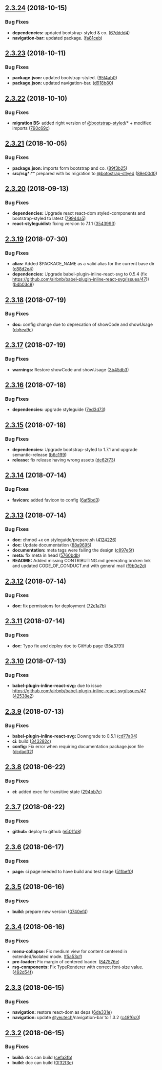 ## [2.3.24](https://github.com/yeutech-lab/rollup-umd-documentation/compare/v2.3.23...v2.3.24) (2018-10-15)


### Bug Fixes

* **dependencies:** updated bootstrap-styled & co. ([67dddd4](https://github.com/yeutech-lab/rollup-umd-documentation/commit/67dddd4))
* **navigation-bar:** updated package. ([fa81ceb](https://github.com/yeutech-lab/rollup-umd-documentation/commit/fa81ceb))

## [2.3.23](https://github.com/yeutech-lab/rollup-umd-documentation/compare/v2.3.22...v2.3.23) (2018-10-11)


### Bug Fixes

* **package.json:** updated bootstrap-styled. ([95f4ab0](https://github.com/yeutech-lab/rollup-umd-documentation/commit/95f4ab0))
* **package.json:** updated navigation-bar. ([d918b80](https://github.com/yeutech-lab/rollup-umd-documentation/commit/d918b80))

## [2.3.22](https://github.com/yeutech-lab/rollup-umd-documentation/compare/v2.3.21...v2.3.22) (2018-10-10)


### Bug Fixes

* **migration BS:** added right version of [@bootstrap-styled](https://github.com/bootstrap-styled)/* + modified imports ([790c69c](https://github.com/yeutech-lab/rollup-umd-documentation/commit/790c69c))

## [2.3.21](https://github.com/yeutech-lab/rollup-umd-documentation/compare/v2.3.20...v2.3.21) (2018-10-05)


### Bug Fixes

* **package.json:** imports form bootstrap and co. ([89f3b25](https://github.com/yeutech-lab/rollup-umd-documentation/commit/89f3b25))
* **src/rsg***:** prepared with bs migration to [@botostrap-stlyed](https://github.com/botostrap-stlyed) ([89e00d0](https://github.com/yeutech-lab/rollup-umd-documentation/commit/89e00d0))

## [2.3.20](https://github.com/yeutech-lab/rollup-umd-documentation/compare/v2.3.19...v2.3.20) (2018-09-13)


### Bug Fixes

* **dependencies:** Upgrade react react-dom styled-components and bootstrap-styled to latest ([79944a5](https://github.com/yeutech-lab/rollup-umd-documentation/commit/79944a5))
* **react-styleguidist:** fixing version to 7.1.1 ([3543993](https://github.com/yeutech-lab/rollup-umd-documentation/commit/3543993))

## [2.3.19](https://github.com/yeutech-lab/rollup-umd-documentation/compare/v2.3.18...v2.3.19) (2018-07-30)


### Bug Fixes

* **alias:** Added $PACKAGE_NAME as a valid alias for the current base dir ([c88d2e4](https://github.com/yeutech-lab/rollup-umd-documentation/commit/c88d2e4))
* **dependencies:** Upgrade babel-plugin-inline-react-svg to 0.5.4 (fix https://github.com/airbnb/babel-plugin-inline-react-svg/issues/47)) ([b4b03c8](https://github.com/yeutech-lab/rollup-umd-documentation/commit/b4b03c8))

## [2.3.18](https://github.com/yeutech-lab/rollup-umd-documentation/compare/v2.3.17...v2.3.18) (2018-07-19)


### Bug Fixes

* **doc:** config change due to deprecation of showCode and showUsage ([cb5ea9c](https://github.com/yeutech-lab/rollup-umd-documentation/commit/cb5ea9c))

## [2.3.17](https://github.com/yeutech-lab/rollup-umd-documentation/compare/v2.3.16...v2.3.17) (2018-07-19)


### Bug Fixes

* **warnings:** Restore showCode and showUsage ([3b45db3](https://github.com/yeutech-lab/rollup-umd-documentation/commit/3b45db3))

## [2.3.16](https://github.com/yeutech-lab/rollup-umd-documentation/compare/v2.3.15...v2.3.16) (2018-07-18)


### Bug Fixes

* **dependencies:** upgrade styleguide ([7ed3d73](https://github.com/yeutech-lab/rollup-umd-documentation/commit/7ed3d73))

## [2.3.15](https://github.com/yeutech-lab/rollup-umd-documentation/compare/v2.3.14...v2.3.15) (2018-07-18)


### Bug Fixes

* **dependencies:** Upgrade bootstrap-styled to 1.7.1 and upgrade semantic-release ([b6c1ff9](https://github.com/yeutech-lab/rollup-umd-documentation/commit/b6c1ff9))
* **release:** fix release having wrong assets ([de62f73](https://github.com/yeutech-lab/rollup-umd-documentation/commit/de62f73))

## [2.3.14](https://github.com/yeutech-lab/rollup-umd-documentation/compare/v2.3.13...v2.3.14) (2018-07-14)


### Bug Fixes

* **favicon:** added favicon to config ([6af5bd3](https://github.com/yeutech-lab/rollup-umd-documentation/commit/6af5bd3))

## [2.3.13](https://github.com/yeutech-lab/rollup-umd-documentation/compare/v2.3.12...v2.3.13) (2018-07-14)


### Bug Fixes

* **doc:** chmod +x on styleguide/prepare.sh ([4124226](https://github.com/yeutech-lab/rollup-umd-documentation/commit/4124226))
* **doc:** Update documentation ([88a9695](https://github.com/yeutech-lab/rollup-umd-documentation/commit/88a9695))
* **documentation:** meta tags were failing the design ([c897e5f](https://github.com/yeutech-lab/rollup-umd-documentation/commit/c897e5f))
* **meta:** fix meta in head ([5760bdb](https://github.com/yeutech-lab/rollup-umd-documentation/commit/5760bdb))
* **README:** Added missing CONTRIBUTING.md generating broken link and updated CODE_OF_CONDUCT.md with general mail ([f9b0e2d](https://github.com/yeutech-lab/rollup-umd-documentation/commit/f9b0e2d))

## [2.3.12](https://github.com/yeutech-lab/rollup-umd-documentation/compare/v2.3.11...v2.3.12) (2018-07-14)


### Bug Fixes

* **doc:** fix permissions for deployment ([72e1a7b](https://github.com/yeutech-lab/rollup-umd-documentation/commit/72e1a7b))

## [2.3.11](https://github.com/yeutech-lab/rollup-umd-documentation/compare/v2.3.10...v2.3.11) (2018-07-14)


### Bug Fixes

* **doc:** Typo fix and deploy doc to GitHub page ([95a3791](https://github.com/yeutech-lab/rollup-umd-documentation/commit/95a3791))

## [2.3.10](https://github.com/yeutech-lab/rollup-umd-documentation/compare/v2.3.9...v2.3.10) (2018-07-13)


### Bug Fixes

* **babel-plugin-inline-react-svg:** due to issue https://github.com/airbnb/babel-plugin-inline-react-svg/issues/47 ([42538e2](https://github.com/yeutech-lab/rollup-umd-documentation/commit/42538e2))

## [2.3.9](https://github.com/yeutech-lab/rollup-umd-documentation/compare/v2.3.8...v2.3.9) (2018-07-13)


### Bug Fixes

* **babel-plugin-inline-react-svg:** Downgrade to 0.5.1 ([cd77a04](https://github.com/yeutech-lab/rollup-umd-documentation/commit/cd77a04))
* **ci:** build ([343282c](https://github.com/yeutech-lab/rollup-umd-documentation/commit/343282c))
* **config:** Fix error when requiring documentation package.json file ([dcdad32](https://github.com/yeutech-lab/rollup-umd-documentation/commit/dcdad32))

## [2.3.8](https://module.kopaxgroup.com/dev-tools/rollup-documentation/compare/v2.3.7...v2.3.8) (2018-06-22)


### Bug Fixes

* **ci:** added exec for transitive state ([294bb7c](https://module.kopaxgroup.com/dev-tools/rollup-documentation/commit/294bb7c))

## [2.3.7](https://module.kopaxgroup.com/dev-tools/rollup-documentation/compare/v2.3.6...v2.3.7) (2018-06-22)


### Bug Fixes

* **github:** deploy to github ([e501fd8](https://module.kopaxgroup.com/dev-tools/rollup-documentation/commit/e501fd8))

## [2.3.6](https://module.kopaxgroup.com/dev-tools/rollup-documentation/compare/v2.3.5...v2.3.6) (2018-06-17)


### Bug Fixes

* **page:** ci page needed to have build and test stage ([511bef0](https://module.kopaxgroup.com/dev-tools/rollup-documentation/commit/511bef0))

## [2.3.5](https://module.kopaxgroup.com/dev-tools/rollup-documentation/compare/v2.3.4...v2.3.5) (2018-06-16)


### Bug Fixes

* **build:** prepare new version ([0740ef4](https://module.kopaxgroup.com/dev-tools/rollup-documentation/commit/0740ef4))

## [2.3.4](https://module.kopaxgroup.com/dev-tools/rollup-documentation/compare/v2.3.3...v2.3.4) (2018-06-16)


### Bug Fixes

* **menu-collapse:** Fix medium view for content centered in extended/isolated mode. ([f5a53cf](https://module.kopaxgroup.com/dev-tools/rollup-documentation/commit/f5a53cf))
* **pre-loader:** Fix margin of centered loader. ([847576e](https://module.kopaxgroup.com/dev-tools/rollup-documentation/commit/847576e))
* **rsg-components:** Fix TypeRenderer with correct font-size value. ([492d54f](https://module.kopaxgroup.com/dev-tools/rollup-documentation/commit/492d54f))

## [2.3.3](https://module.kopaxgroup.com/dev-tools/rollup-documentation/compare/v2.3.2...v2.3.3) (2018-06-15)


### Bug Fixes

* **navigation:** restore react-dom as deps ([6da331e](https://module.kopaxgroup.com/dev-tools/rollup-documentation/commit/6da331e))
* **navigation:** update [@yeutech](https://module.kopaxgroup.com/yeutech)/navigation-bar to 1.3.2 ([c48f6c0](https://module.kopaxgroup.com/dev-tools/rollup-documentation/commit/c48f6c0))

## [2.3.2](https://module.kopaxgroup.com/dev-tools/rollup-documentation/compare/v2.3.1...v2.3.2) (2018-06-15)


### Bug Fixes

* **build:** doc can build ([cefa3fb](https://module.kopaxgroup.com/dev-tools/rollup-documentation/commit/cefa3fb))
* **build:** doc can build ([0f32f3e](https://module.kopaxgroup.com/dev-tools/rollup-documentation/commit/0f32f3e))
